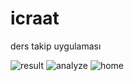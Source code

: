 # icraat
ders takip uygulaması

![result](https://user-images.githubusercontent.com/108795071/215567903-15ac32fe-fab3-44df-9c7e-07ceb5f3eb45.png)
![analyze](https://user-images.githubusercontent.com/108795071/215567910-44bb7672-b4aa-46cb-8635-9c3e3f80e1d8.png)
![home](https://user-images.githubusercontent.com/108795071/215567914-c9fc136a-99ff-407b-b9af-943d981b5edc.png)
